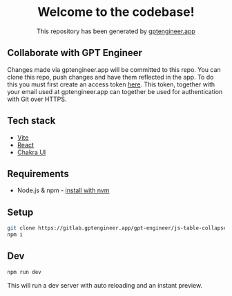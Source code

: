 <div align="center">

# Welcome to the codebase!

This repository has been generated by [gptengineer.app](https://gptengineer.app)

</div>

## Collaborate with GPT Engineer

Changes made via gptengineer.app will be committed to this repo. You can clone this repo, push changes and have them reflected in the app. To do this you must first create an access token [here](https://run.gptengineer.app/profile/settings). This token, together with your email used at gptengineer.app can together be used for authentication with Git over HTTPS.

## Tech stack

- [Vite](https://vitejs.dev/)
- [React](https://react.dev/)
- [Chakra UI](https://chakra-ui.com/)

## Requirements

- Node.js & npm - [install with nvm](https://github.com/nvm-sh/nvm#installing-and-updating)

## Setup

```sh
git clone https://gitlab.gptengineer.app/gpt-engineer/js-table-collapse.git
npm i
```

## Dev

```sh
npm run dev
```

This will run a dev server with auto reloading and an instant preview.
